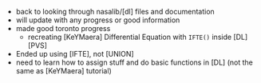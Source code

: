 - back to looking through nasalib/[dl] files and documentation
- will update with any progress or good information
- made good toronto progress
	- recreating [KeYMaera] Differential Equation with `IFTE()` inside [DL][PVS]
- Ended up using [IFTE], not [UNION]
- need to learn how to assign stuff and do basic functions in [DL] (not the same as [KeYMaera] tutorial)
